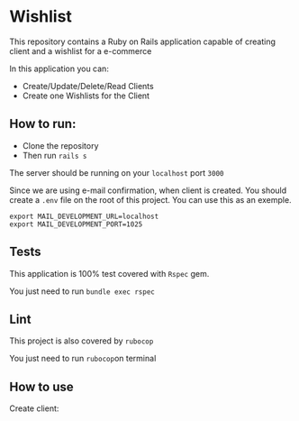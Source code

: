 # Wishlist

This repository contains a Ruby on Rails application capable of creating client and a wishlist for a e-commerce

In this application you can:

- Create/Update/Delete/Read Clients
- Create one Wishlists for the Client

## How to run:

- Clone the repository
- Then run ```rails s ``` 

The server should be running on your ```localhost``` port ```3000```

Since we are using e-mail confirmation, when client is created. You should create a ```.env``` file on the root of this project. You can use this as an exemple.

```
export MAIL_DEVELOPMENT_URL=localhost
export MAIL_DEVELOPMENT_PORT=1025
```


## Tests

This application is 100% test covered with ```Rspec``` gem.

You just need to run ```bundle exec rspec```

## Lint

This project is also covered by ```rubocop```

You just need to run ```rubocop```on terminal


## How to use

Create client:





